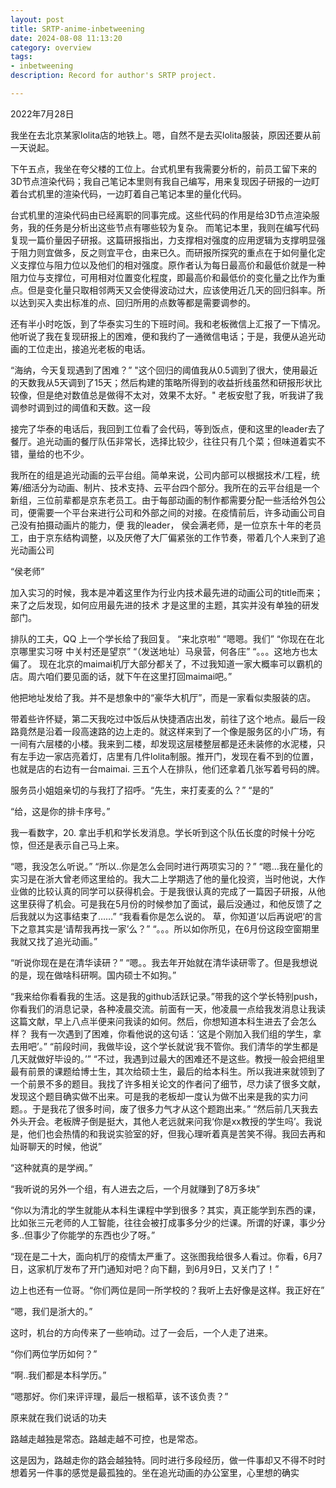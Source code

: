 ```yaml
---
layout: post 
title: SRTP-anime-inbetweening
date: 2024-08-08 11:13:20
category: overview
tags:
- inbetweening
description: Record for author's SRTP project.

---
```


2022年7月28日

我坐在去北京某家lolita店的地铁上。嗯，自然不是去买lolita服装，原因还要从前一天说起。

下午五点，我坐在夸父楼的工位上。台式机里有我需要分析的，前员工留下来的3D节点渲染代码；我自己笔记本里则有我自己编写，用来复现因子研报的一边盯着台式机里的渲染代码，一边盯着自己笔记本里的量化代码。

台式机里的渲染代码由已经离职的同事完成。这些代码的作用是给3D节点渲染服务，我的任务是分析出这些节点有哪些较为复杂。
而笔记本里，我则在编写代码复现一篇价量因子研报。这篇研报指出，力支撑相对强度的应用逻辑为支撑明显强于阻力则宜做多，反之则宜平仓，由来已久。而研报所探究的重点在于如何量化定义支撑位与阻力位以及他们的相对强度。原作者认为每日最高价和最低价就是一种阻力位与支撑位，可用相对位置变化程度，即最高价和最低价的变化量之比作为重点。但是变化量只取相邻两天又会使得波动过大，应该使用近几天的回归斜率。所以达到买入卖出标准的点、回归所用的点数等都是需要调参的。

还有半小时吃饭，到了华泰实习生的下班时间。我和老板微信上汇报了一下情况。他听说了我在复现研报上的困难，便和我约了一通微信电话；于是，我便从追光动画的工位走出，接追光老板的电话。

“海纳，今天复现遇到了困难？”
"这个回归的阈值我从0.5调到了很大，使用最近的天数我从5天调到了15天；然后构建的策略所得到的收益折线虽然和研报形状比较像，但是绝对数值总是做得不太对，效果不太好。"
老板安慰了我，听我讲了我调参时调到过的阈值和天数。这一段

接完了华泰的电话后，我回到工位看了会代码，等到饭点，便和这里的leader去了餐厅。追光动画的餐厅队伍非常长，选择比较少，往往只有几个菜；但味道着实不错，量给的也不少。

我所在的组是追光动画的云平台组。简单来说，公司内部可以根据技术/工程，统筹/细活分为动画、制片、技术支持、云平台四个部分。我所在的云平台组是一个新组，三位前辈都是京东老员工。由于每部动画的制作都需要分配一些活给外包公司，便需要一个平台来进行公司和外部之间的对接。在疫情前后，许多动画公司自己没有拍摄动画片的能力，便
我的leader， 侯会满老师，是一位京东十年的老员工，由于京东结构调整，以及厌倦了大厂偏紧张的工作节奏，带着几个人来到了追光动画公司

“侯老师”

加入实习的时候，我本是冲着这里作为行业内技术最先进的动画公司的title而来；来了之后发现，如何应用最先进的技术 才是这里的主题，其实并没有单独的研发部门。

排队的工夫，QQ 上一个学长给了我回复。
“来北京啦”
“嗯嗯。我们”
“你现在在北京哪里实习呀 中关村还是望京”
“（发送地址）马泉营，何各庄”
“。。。这地方也太偏了。 现在北京的maimai机厅大部分都关了，不过我知道一家大概率可以霸机的店。周六咱们要见面的话，就下午在这里打回maimai吧。”

他把地址发给了我。并不是想象中的“豪华大机厅”，而是一家看似卖服装的店。

带着些许怀疑，第二天我吃过中饭后从快捷酒店出发，前往了这个地点。最后一段路竟然是沿着一段高速路的边上走的。就这样来到了一个像是服务区的小广场，有一间有六层楼的小楼。我来到二楼，却发现这层楼整层都是还未装修的水泥楼，只有左手边一家店亮着灯，店里有几件lolita制服。推开门，发现在看不到的位置，也就是店的右边有一台maimai. 三五个人在排队，他们还拿着几张写着号码的牌。

服务员小姐姐亲切的与我打了招呼。“先生，来打麦麦的么？”
“是的”

“给，这是你的排卡序号。”

我一看数字，20. 
拿出手机和学长发消息。学长听到这个队伍长度的时候十分吃惊，但还是表示自己马上来。




“嗯，我没怎么听说。”
“所以..你是怎么会同时进行两项实习的？”
“嗯...我在量化的实习是在浙大曾老师这里给的。我大二上学期选了他的量化投资，当时他说，大作业做的比较认真的同学可以获得机会。于是我很认真的完成了一篇因子研报，从他这里获得了机会。可是我在5月份的时候参加了面试，最后没通过，和他反馈了之后我就以为这事结束了……”
“我看看你是怎么说的。 草，你知道‘以后再说吧’的言下之意其实是‘请帮我再找一家’么？”
“。。。所以如你所见，在6月份这段空窗期里我就又找了追光动画。”

“听说你现在是在清华读研？”
“嗯。。我去年开始就在清华读研零了。但是我想说的是，现在做啥科研啊。国内硕士不如狗。”

“我来给你看看我的生活。这是我的github活跃记录。”带我的这个学长特别push， 你看我们的消息记录，各种凌晨交流。前面有一天，他凌晨一点给我发消息让我读这篇文献，早上八点半便来问我读的如何。然后，你想知道本科生进去了会怎么样？ 我有一次遇到了困难，你看他说的这句话：‘这是个刚加入我们组的学生，拿去用吧’。”
“前段时间，我做毕设，这个学长就说‘我不管你。我们清华的学生都是几天就做好毕设的。’”
“不过，我遇到过最大的困难还不是这些。教授一般会把组里最有前景的课题给博士生，其次给硕士生，最后的给本科生。所以我进来就领到了一个前景不多的题目。我找了许多相关论文的作者问了细节，尽力读了很多文献，发现这个题目确实做不出来。可是我的老板却一度认为做不出来是我的实力问题。。于是我花了很多时间，废了很多力气才从这个题跑出来。”
“然后前几天我去外头开会。老板牌子倒是挺大，其他人老远就来问我‘你是xx教授的学生吗’。我说是，他们也会热情的和我说实验室的好，但我心理听着真是苦笑不得。我回去再和灿哥聊天的时候，他说” 

“这种就真的是学阀。”

“我听说的另外一个组，有人进去之后，一个月就赚到了8万多块”



“你以为清北的学生就能从本科生课程中学到很多？其实，真正能学到东西的课，比如张三元老师的人工智能，往往会被打成事多分少的烂课。所谓的好课，事少分多..但事少了你能学的东西也少了呀。”

“现在是二十大，面向机厅的疫情太严重了。这张图我给很多人看过。你看，6月7日，这家机厅发布了开门通知对吧？向下翻，到6月9日，又关门了！”

边上也还有一位哥。“你们两位是同一所学校的？我听上去好像是这样。我正好在”

“嗯，我们是浙大的。”





这时，机台的方向传来了一些响动。过了一会后，一个人走了进来。

“你们两位学历如何？”

“啊..我们都是本科学历。”

“嗯那好。你们来评评理，最后一根稻草，该不该负责？”

原来就在我们说话的功夫







路越走越独是常态。路越走越不可控，也是常态。

这是因为，路越走你的路会越独特。同时进行多段经历，做一件事却又不得不时时想着另一件事的感觉是最孤独的。坐在追光动画的办公室里，心里想的确实



